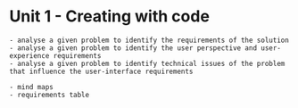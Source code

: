 # Unit 1 - Creating with code
```{admonition} Students will:
- analyse a given problem to identify the requirements of the solution
- analyse a given problem to identify the user perspective and user-experience requirements
- analyse a given problem to identify technical issues of the problem that influence the user-interface requirements
```

```{admonition} Tools use: 
- mind maps
- requirements table
```